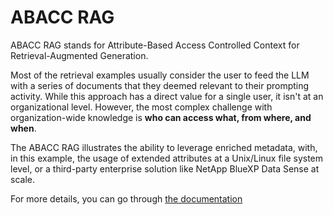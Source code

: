 # ABACC RAG

ABACC RAG stands for Attribute-Based Access Controlled Context for Retrieval-Augmented Generation.

Most of the retrieval examples usually consider the user to feed the LLM with a series of documents that they deemed relevant to their prompting activity.
While this approach has a direct value for a single user, it isn't at an organizational level. However, the most complex challenge with organization-wide knowledge is **who can access what, from where, and when**. 

The ABACC RAG illustrates the ability to leverage enriched metadata, with, in this example, the usage of extended attributes at a Unix/Linux file system level, or a third-party enterprise solution like NetApp BlueXP Data Sense at scale. 

For more details, you can go through [the documentation](DOCS.md)

